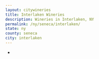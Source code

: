 ```yaml
---
layout: citywineries
title: Interlaken Wineries
description: Wineries in Interlaken, NY
permalink: /ny/seneca/interlaken/
state: ny
county: seneca
city: interlaken
---
```

-
